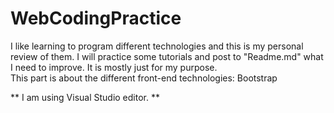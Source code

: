 # WebCodingPractice

I like learning to program different technologies and this is my personal review of them. I will practice some tutorials and post to "Readme.md" what I need to improve. It is mostly just for my purpose.  
This part is about the different front-end technologies:
    Bootstrap

** I am using Visual Studio editor. ** 
